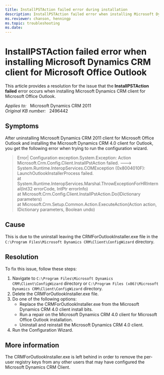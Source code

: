 ```yaml
---
title: InstallPSTAction failed error during installation
description: InstallPSTAction failed error when installing Microsoft Dynamics CRM client for Microsoft Office Outlook. Provides a resolution.
ms.reviewer: chanson, henningp
ms.topic: troubleshooting
ms.date: 
---
```

# InstallPSTAction failed error when installing Microsoft Dynamics CRM client for Microsoft Office Outlook

This article provides a resolution for the issue that the **InstallPSTAction failed** error occurs when installing Microsoft Dynamics CRM client for Microsoft Office Outlook.

_Applies to:_ &nbsp; Microsoft Dynamics CRM 2011  
_Original KB number:_ &nbsp; 2496442

## Symptoms

After uninstalling Microsoft Dynamics CRM 2011 client for Microsoft Office Outlook and installing the Microsoft Dynamics CRM 4.0 client for Outlook, you get the following error when trying to run the configuration wizard.

> Error| Configuration exception.System.Exception: Action Microsoft.Crm.Config.Client.InstallPstAction failed. --->  
System.Runtime.InteropServices.COMException (0x8004010F): LaunchOutlookInstallerProcess failed.  
at System.Runtime.InteropServices.Marshal.ThrowExceptionForHRInternal(Int32 errorCode, IntPtr errorInfo)  
at Microsoft.Crm.Config.Client.InstallPstAction.Do(IDictionary parameters)  
at Microsoft.Crm.Setup.Common.Action.ExecuteAction(Action action, IDictionary parameters, Boolean undo)

## Cause

This is due to the uninstall leaving the CRMForOutlookInstaller.exe file in the `C:\Program Files\Microsoft Dynamics CRM\Client\ConfigWizard` directory.

## Resolution

To fix this issue, follow these steps:

1. Navigate to `C:\Program Files\Microsoft Dynamics CRM\Client\ConfigWizard` directory or `C:\Program Files (x86)\Microsoft Dynamics CRM\Client\ConfigWizard` directory.
2. Delete the CRMForOutlookInstaller.exe file.
3. Do one of the following options:
    - Replace the CRMForOutlookInstaller.exe from the Microsoft Dynamics CRM 4.0 client install bits.
    - Run a repair on the Microsoft Dynamics CRM 4.0 client for Microsoft Office Outlook installation.
    - Uninstall and reinstall the Microsoft Dynamics CRM 4.0 client.
4. Run the Configuration Wizard.

## More information

The CRMForOutlookInstaller.exe is left behind in order to remove the per-user registry keys from any other users that may have configured the Microsoft Dynamics CRM Client.
